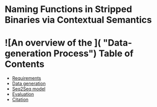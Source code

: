 # Naming Functions in Stripped Binaries via Contextual Semantics

![An overview of the ]( "Data-generation Process")
Table of Contents
=================
* [Requirements](#requirements)
* [Data generation](#generating-representations-for-binary-procedures)
* [Seq2Seq model](#predicting-procedure-names-using-neural-models)
* [Evaluation](#evaluation)
* [Citation](#citation)
